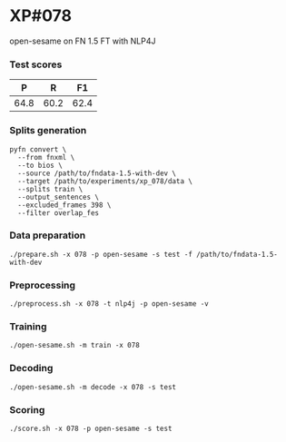 # XP\#078

open-sesame on FN 1.5 FT with NLP4J

### Test scores
| P | R | F1 |
| --- | --- | --- |
| 64.8 | 60.2 | 62.4 |


### Splits generation
```
pyfn convert \
  --from fnxml \
  --to bios \
  --source /path/to/fndata-1.5-with-dev \
  --target /path/to/experiments/xp_078/data \
  --splits train \
  --output_sentences \
  --excluded_frames 398 \
  --filter overlap_fes
```

### Data preparation
```
./prepare.sh -x 078 -p open-sesame -s test -f /path/to/fndata-1.5-with-dev
```

### Preprocessing
```
./preprocess.sh -x 078 -t nlp4j -p open-sesame -v
```

### Training
```
./open-sesame.sh -m train -x 078
```

### Decoding
```
./open-sesame.sh -m decode -x 078 -s test
```

### Scoring
```
./score.sh -x 078 -p open-sesame -s test
```
